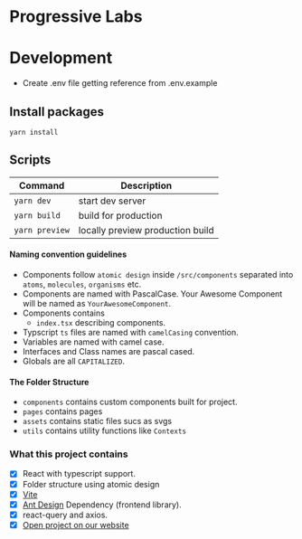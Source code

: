# Progressive Labs

# Development

- Create .env file getting reference from .env.example

## Install packages

```
yarn install
```

## Scripts

| Command        | Description                      |
| -------------- | -------------------------------- |
| `yarn dev`     | start dev server                 |
| `yarn build`   | build for production             |
| `yarn preview` | locally preview production build |

#### Naming convention guidelines

- Components follow `atomic design` inside `/src/components` separated into `atoms`, `molecules`, `organisms` etc.
- Components are named with PascalCase. Your Awesome Component will be named as `YourAwesomeComponent`.
- Components contains
  - `index.tsx` describing components.
- Typscript `ts` files are named with `camelCasing` convention.
- Variables are named with camel case.
- Interfaces and Class names are pascal cased.
- Globals are all `CAPITALIZED`.

#### The Folder Structure

- `components` contains custom components built for project.
- `pages` contains pages
- `assets` contains static files sucs as svgs
- `utils` contains utility functions like `Contexts`

### What this project contains

- [x] React with typescript support.
- [x] Folder structure using atomic design
- [x] [Vite](https://vitejs.dev/)
- [x] [Ant Design](https://ant.design/) Dependency (frontend library).
- [x] react-query and axios.
- [x] [Open project on our website](http://dragons-dungeons-spell.s3-website-us-east-1.amazonaws.com)
